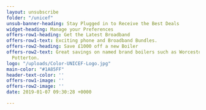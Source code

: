 ```yaml
---
layout: unsubscribe
folder: "/unicef"
unsub-banner-heading: Stay Plugged in to Receive the Best Deals
widget-heading: Manage your Preferences
offers-row1-heading: Get the Latest Broadband
offers-row1-text: Exciting phone and Broadband Bundles.
offers-row2-heading: Save £1000 off a new Boiler
offers-row2-text: Great savings on named brand boilers such as Worcestor, Bosch and
  Potterton.
logo: "/uploads/Color-UNICEF-Logo.jpg"
main-color: "#1A85FF"
header-text-color: ''
offers-row1-image: ''
offers-row2-image: ''
date: 2019-01-07 09:30:28 +0000

---
```

